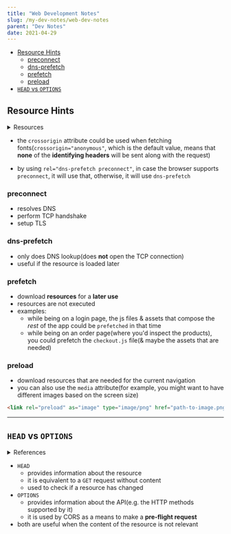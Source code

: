 ```yaml
---
title: "Web Development Notes"
slug: /my-dev-notes/web-dev-notes
parent: "Dev Notes"
date: 2021-04-29
---
```


- [Resource Hints](#resource-hints)
  - [preconnect](#preconnect)
  - [dns-prefetch](#dns-prefetch)
  - [prefetch](#prefetch)
  - [preload](#preload)
- [`HEAD` vs `OPTIONS`](#head-vs-options)

## Resource Hints

<details>
  <summary>Resources</summary>

  * [Robin Drexler - preconnect, prefetch, preload, pre what? An intro to Resource Hints | JSUnconf 2018](https://www.youtube.com/watch?v=6q75MVFLlok)
</details>


* the `crossorigin` attribute could be used when fetching fonts(`crossorigin="anonymous"`, which is the default value, means that **none** of the **identifying headers** will be sent along with the request)

* by using `rel="dns-prefetch preconnect"`, in case the browser supports `preconnect`, it will use that, otherwise, it will use `dns-prefetch`

### preconnect
  * resolves DNS
  * perform TCP handshake
  * setup TLS
  
### dns-prefetch
  * only does DNS lookup(does **not** open the TCP connection)
  * useful if the resource is loaded later

### prefetch
  * download **resources** for a **later use**
  * resources are not executed
  * examples:
    * while being on a login page, the js files & assets that compose the *rest* of the app could be `prefetched` in that time
    * while being on an order page(where you'd inspect the products), you could prefetch the `checkout.js` file(& maybe the assets that are needed)

### preload
  * download resources that are needed for the current navigation
  * you can also use the `media` attribute(for example, you might want to have different images based on the screen size)
  ```html
  <link rel="preload" as="image" type="image/png" href="path-to-image.png" media="(max-width: 320px)">
  ```

---

## `HEAD` vs `OPTIONS`

<details>
  <summary>
    References
  </summary>

  * https://web.archive.org/web/20160528151316/https://www.safaribooksonline.com/blog/2013/05/29/tip-probe-web-resources-head-options-rest/
  * https://stackoverflow.com/a/47602072/9632621
</details>

* `HEAD`
  * provides information about the resource
  * it is equivalent to a `GET` request without content
  * used to check if a resource has changed
* `OPTIONS`
  * provides information about the API(e.g. the HTTP methods supported by it)
  * it is used by CORS as a means to make a **pre-flight request**
* both are useful when the content of the resource is not relevant